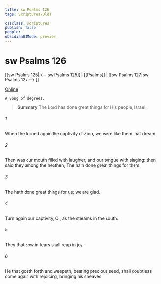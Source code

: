 ```yaml
---
title: sw Psalms 126
tags: Scriptures\OldT

cssclass: scriptures
publish: false
people:
obsidianUIMode: preview
---
```


# sw Psalms 126
[[sw Psalms 125| <-- sw Psalms 125]] | [[Psalms]] | [[sw Psalms 127|sw Psalms 127 --> ]]

[Online](https://churchofjesuschrist.org/study/scriptures/ot/ps/126?lang=eng)

```
A Song of degrees.
```

> __Summary__
The Lord has done great things for His people, Israel.

###### 1 
When the  turned again the captivity of Zion, we were like them that dream.

###### 2 
Then was our mouth filled with laughter, and our tongue with singing: then said they among the heathen, The  hath done great things for them.

###### 3 
The  hath done great things for us;  we are glad.

###### 4 
Turn again our captivity, O , as the streams in the south.

###### 5 
They that sow in tears shall reap in joy.

###### 6 
He that goeth forth and weepeth, bearing precious seed, shall doubtless come again with rejoicing, bringing his sheaves 

